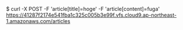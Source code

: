 $ curl -X POST -F 'article[title]=hoge' -F 'article[content]=fuga' https://41287f2174e541fba1c325c005b3e99f.vfs.cloud9.ap-northeast-1.amazonaws.com/articles
<html>

<head>
    <meta charset='utf-8'>
    <title>
        VFS connection does not exist
    </title>
    <style type="text/css">
        .theme-error{min-height:90vh;padding-bottom:15px;box-sizing:border-box;display:flex;flex-direction:column;}
.middle{text-align:center;font-weight:600;}
.filler{flex:1;}
.text{font-weight:600;font-size:300px;line-height:300px;}
.subtext{font-size:41px;margin-top:50px;}
.info{font-size:24px;font-weight:300;display:inline-block;margin-top:100px;line-height:30px;color:#666666;max-width:1000px;text-align:left;}
.error404 .text{color:#3388DD;}
.error404 .subtext{color:#3388DD;}
.error500 .text{color:#444444;}
.error500 .subtext{color:#444444;}
.error503 .text{color:#E07700}
.error503 .subtext{color:#E07700}

        .extra .theme-error .error_content {
            display: none;
        }
        #-msg {
            display: inline-block;
        }
    </style>
</head>

<body class="extra">
    <div class="theme-error error404">
        <div class="filler"></div>
        <div class="middle">
            <div class="text">Oops</div>
            <div class="subtext">
                VFS connection does not exist
            </div>

            <div class="error_content info" id="project-access-msg">
                <p>Amazon Cloud9 can't get you to your requested environment. Here are some suggestions on how to figure out what's going on:
                    <div class="baseList">
                        <ul>
                            <li>Check that you have access to <a href="undefined/cloud9/ide/41287f2174e541fba1c325c005b3e99f">your environment</a> and are signed into Amazon Cloud9 for the environment.</li>
                            <li>Check that the server is successfully running on Amazon Cloud9:
                                <ul>
                                    <li>If the server hit an error, the output window will have a message telling you what it is.</li>
                                    <li>If you're in the middle of debugging code, your server might be paused right now.</li>
                                    <li>The server might be running on a different port; make sure it runs on port 8080.</li>
                                </ul>
                            </li>
                        </ul>
                    </div>
                </p>
            </div>

            <div class="error_content info" id="ratelimit-msg">
                <p>Too many requests were made through application preview. Please wait a moment before making another request.</p>
            </div>

            <div class="error_content info" id="bad_headers-msg">
                <p>The request could not be proxied because some headers contained invalid data.</p>
            </div>
            
            <div class="error_content" id="generic-msg">
              <p>There was an error proxying the request.</p>
            </div>
        </div>
        <div class="filler"></div>
    </div>
</body>

</html>


## 参考URL
https://qiita.com/atsushi101011/items/c0cc54261ab2f3a7c22c  
https://teratail.com/questions/124827  
